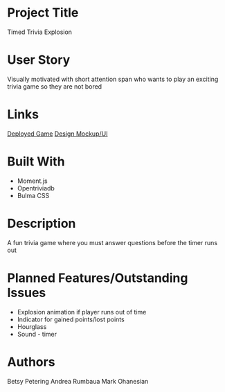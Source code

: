 # Project Title
Timed Trivia Explosion

# User Story
Visually motivated with short attention span who wants to play an exciting trivia game so they are not bored

# Links
[Deployed Game](https://markohanesian.github.io/timedTriviaExplosion/)
[Design Mockup/UI](https://docs.google.com/document/d/13oIfER-q5cY1rucLKM1E6Bkag_NAxnWeJr8pVVmRFHs/edit?usp=sharing)

# Built With
* Moment.js
* Opentriviadb
* Bulma CSS

# Description
A fun trivia game where you must answer questions before the timer runs out 

# Planned Features/Outstanding Issues
* Explosion animation if player runs out of time
* Indicator for gained points/lost points
* Hourglass
* Sound - timer

# Authors
Betsy Petering
Andrea Rumbaua
Mark Ohanesian
